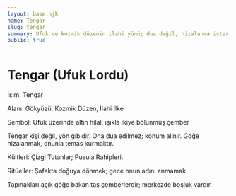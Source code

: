 ```yaml
---
layout: base.njk
name: Tengar
slug: tengar
summary: Ufuk ve kozmik düzenin ilahi yönü; dua değil, hizalanma ister.
public: true
---
```


# Tengar (Ufuk Lordu)

İsim: Tengar

Alanı: Gökyüzü, Kozmik Düzen, İlahi İlke

Sembol: Ufuk üzerinde altın hilal; ışıkla ikiye bölünmüş çember

Tengar kişi değil, yön gibidir. Ona dua edilmez; konum alınır. Göğe hizalanmak, onunla temas kurmaktır.

Kültleri: Çizgi Tutanlar; Pusula Rahipleri.

Ritüeller: Şafakta doğuya dönmek; gece onun adını anmamak.

Tapınakları açık göğe bakan taş çemberlerdir; merkezde boşluk vardır.
